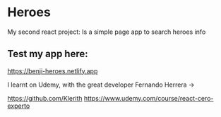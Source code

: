 # Heroes
My second react project: Is a simple page app to search heroes info

## Test my app here:
https://benji-heroes.netlify.app

I learnt on Udemy, with the great developer Fernando Herrera ->

https://github.com/Klerith
https://www.udemy.com/course/react-cero-experto
